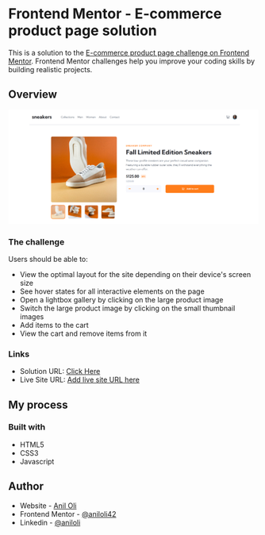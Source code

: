 # Frontend Mentor - E-commerce product page solution

This is a solution to the [E-commerce product page challenge on Frontend Mentor](https://www.frontendmentor.io/challenges/ecommerce-product-page-UPsZ9MJp6). Frontend Mentor challenges help you improve your coding skills by building realistic projects.

## Overview

![](./images/screenshot.png)

### The challenge

Users should be able to:

- View the optimal layout for the site depending on their device's screen size
- See hover states for all interactive elements on the page
- Open a lightbox gallery by clicking on the large product image
- Switch the large product image by clicking on the small thumbnail images
- Add items to the cart
- View the cart and remove items from it

### Links

- Solution URL: [Click Here](https://github.com/aniloli42/frontend-mentor-challenges/tree/main/ecommerce-product-page)
- Live Site URL: [Add live site URL here](https://your-live-site-url.com)

## My process

### Built with

- HTML5
- CSS3
- Javascript

## Author

- Website - [Anil Oli](https://www.aniloli42.com)
- Frontend Mentor - [@aniloli42](https://www.frontendmentor.io/profile/aniloli42)
- Linkedin - [@aniloli](https://www.linkedin.com/in/aniloli)
